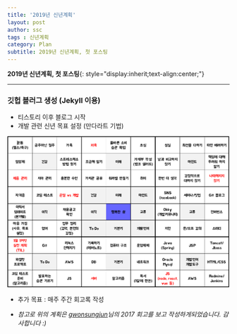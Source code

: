 ```yaml
---
title: '2019년 신년계획'
layout: post
author: ssc
tags : 신년계획
category: Plan
subtitle: 2019년 신년계획, 첫 포스팅
---
```


**2019년 신년계획, 첫 포스팅**{: style="display:inherit;text-align:center;"}

---

### 깃헙 블러그 생성 (Jekyll 이용)

- 티스토리 이후 블로그 시작
- 개발 관련 신년 목표 설정 (만다라트 기법)


![2019plan](/assets/images/post/2019_new_plan.PNG)

- 추가 목표 : 매주 주간 회고록 작성

* *참고로 위의 계획은 [gwonsungjun](https://gwonsungjun.github.io/)님의 2017 회고를 보고 작성하게되었습니다. 감사합니다 :)*
